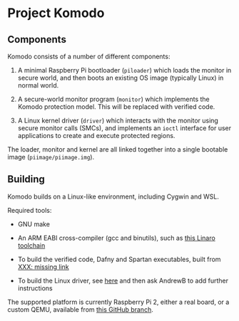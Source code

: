 Project Komodo
==============

Components
----------

Komodo consists of a number of different components:

 1. A minimal Raspberry Pi bootloader (`piloader`) which loads the
    monitor in secure world, and then boots an existing OS image
    (typically Linux) in normal world.
 
 2. A secure-world monitor program (`monitor`) which implements the
    Komodo protection model. This will be replaced with verified code.
 
 3. A Linux kernel driver (`driver`) which interacts with the monitor
    using secure monitor calls (SMCs), and implements an `ioctl`
    interface for user applications to create and execute protected
    regions.

The loader, monitor and kernel are all linked together into a single
bootable image (`piimage/piimage.img`).

Building
--------

Komodo builds on a Linux-like environment, including Cygwin and WSL.

Required tools:
 * GNU make

 * An ARM EABI cross-compiler (gcc and binutils), such as [this Linaro
   toolchain](http://releases.linaro.org/components/toolchain/binaries/4.9-2016.02/arm-eabi/)

 * To build the verified code, Dafny and Spartan executables, built from [XXX: missing link](TODO)

 * To build the Linux driver, see
   [here](https://www.raspberrypi.org/documentation/linux/kernel/building.md)
   and then ask AndrewB to add further instructions

The supported platform is currently Raspberry Pi 2, either a real
board, or a custom QEMU, available from [this GitHub
branch](https://github.com/0xabu/qemu/commits/raspi-tzkludges).
